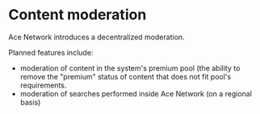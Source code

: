 # Content moderation

Ace Network introduces a decentralized moderation.

Planned features include:

- moderation of content in the system's premium pool (the ability to remove the "premium" status of content that does not fit pool's requirements.
- moderation of searches performed inside Ace Network (on a regional basis)
